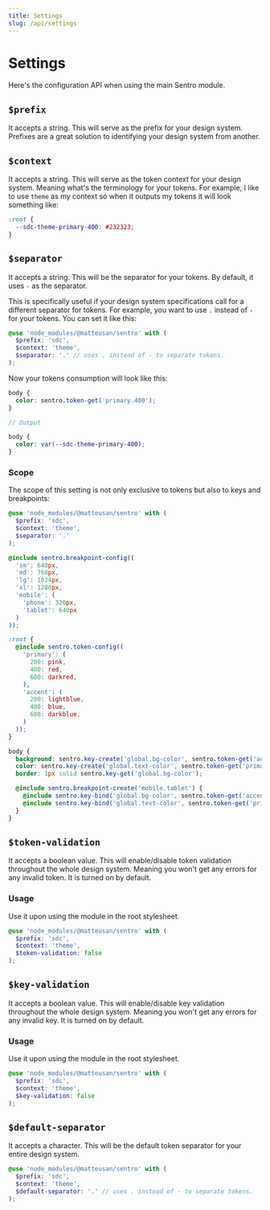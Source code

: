 ```yaml
---
title: Settings
slug: /api/settings
---
```

# Settings
Here's the configuration API when using the main Sentro module.

## `$prefix`
It accepts a string. This will serve as the prefix for your design system. Prefixes are a great solution to identifying your design system from another.

## `$context`
It accepts a string. This will serve as the token context for your design system. Meaning what's the terminology for your tokens. For example, I like to use `theme` as my context so when it outputs my tokens it will look something like:
```css
:root {
  --sdc-theme-primary-400: #232323;
}
```

## `$separator`
It accepts a string. This will be the separator for your tokens. By default, it uses `-` as the separator.

This is specifically useful if your design system specifications call for a different separator for tokens. For example, you want to use `.` instead of `-` for your tokens. You can set it like this:

```scss
@use 'node_modules/@matteusan/sentro' with (
  $prefix: 'sdc',
  $context: 'theme',
  $separator: '.' // uses . instead of - to separate tokens.
);
```

Now your tokens consumption will look like this:
```scss
body {
  color: sentro.token-get('primary.400');
}

// Output

body {
  color: var(--sdc-theme-primary-400);
}
```

### Scope
The scope of this setting is not only exclusive to tokens but also to keys and breakpoints:

```scss
@use 'node_modules/@matteusan/sentro' with (
  $prefix: 'sdc',
  $context: 'theme',
  $separator: '.'
);

@include sentro.breakpoint-config((
  'sm': 640px,
  'md': 768px,
  'lg': 1024px,
  'xl': 1280px,
  'mobile': (
    'phone': 320px,
    'tablet': 640px
  )
));

:root {
  @include sentro.token-config((
    'primary': (
      200: pink,
      400: red,
      600: darkred,
    ),
    'accent': (
      200: lightblue,
      400: blue,
      600: darkblue,
    )
  ));
}

body {
  background: sentro.key-create('global.bg-color', sentro.token-get('accent.200'));
  color: sentro.key-create('global.text-color', sentro.token-get('primary.400'));
  border: 1px solid sentro.key-get('global.bg-color');

  @include sentro.breakpoint-create('mobile.tablet') {
    @include sentro.key-bind('global.bg-color', sentro.token-get('accent.400'));
    @include sentro.key-bind('global.text-color', sentro.token-get('primary.200'));
  }
}
```

## `$token-validation`
It accepts a boolean value. This will enable/disable token validation throughout the whole design system. Meaning you won't get any errors for any invalid token. It is turned on by default.

### Usage
Use it upon using the module in the root stylesheet.

```scss
@use 'node_modules/@matteusan/sentro' with (
  $prefix: 'sdc',
  $context: 'theme',
  $token-validation: false
);
```

## `$key-validation`
It accepts a boolean value. This will enable/disable key validation throughout the whole design system. Meaning you won't get any errors for any invalid key. It is turned on by default.

### Usage
Use it upon using the module in the root stylesheet.

```scss
@use 'node_modules/@matteusan/sentro' with (
  $prefix: 'sdc',
  $context: 'theme',
  $key-validation: false
);
```

## `$default-separator`
It accepts a character. This will be the default token separator for your entire design system.

```scss
@use 'node_modules/@matteusan/sentro' with (
  $prefix: 'sdc',
  $context: 'theme',
  $default-separator: '.' // uses . instead of - to separate tokens.
);
```